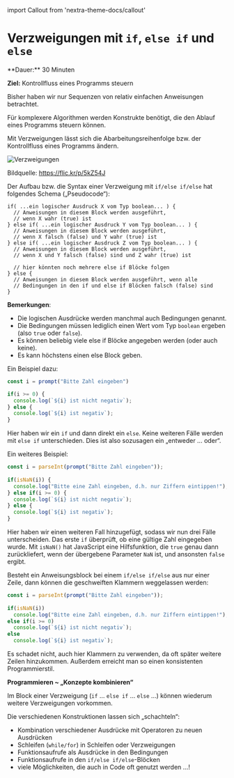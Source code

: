 import Callout from 'nextra-theme-docs/callout'

# Verzweigungen mit `if`, `else if` und `else`

<Callout>
  **Dauer:** 30 Minuten

  **Ziel:** Kontrollfluss eines Programms steuern
</Callout>

Bisher haben wir nur Sequenzen von relativ 
einfachen Anweisungen betrachtet.

Für komplexere Algorithmen werden Konstrukte 
benötigt, die den Ablauf eines Programms steuern 
können.

Mit Verzweigungen lässt sich die
Abarbeitungsreihenfolge bzw. der Kontrollfluss 
eines Programms ändern. 

![Verzweigungen](/images/prog/crossroads.jpg)

Bildquelle: https://flic.kr/p/5kZ54J

Der Aufbau bzw. die Syntax einer Verzweigung
mit `if/else if/else` hat folgendes Schema 
(„Pseudocode“):

```
if( ...ein logischer Ausdruck X vom Typ boolean... ) {
  // Anweisungen in diesem Block werden ausgeführt,
  // wenn X wahr (true) ist
} else if( ...ein logischer Ausdruck Y vom Typ boolean... ) {
  // Anweisungen in diesem Block werden ausgeführt,	
  // wenn X falsch (false) und Y wahr (true) ist
} else if( ...ein logischer Ausdruck Z vom Typ boolean... ) {
  // Anweisungen in diesem Block werden ausgeführt,
  // wenn X und Y falsch (false) sind und Z wahr (true) ist
	
  // hier könnten noch mehrere else if Blöcke folgen
} else {
  // Anweisungen in diesem Block werden ausgeführt, wenn alle
  // Bedingungen in den if und else if Blöcken falsch (false) sind
}
```

**Bemerkungen**:

- Die logischen Ausdrücke werden manchmal auch Bedingungen genannt.
- Die Bedingungen müssen lediglich einen Wert vom Typ `boolean` ergeben (also `true` oder `false`).
- Es können beliebig viele else if Blöcke angegeben werden (oder auch keine).
- Es kann höchstens einen else Block geben. 

Ein Beispiel dazu:

```js
const i = prompt("Bitte Zahl eingeben")

if(i >= 0) {	
  console.log(`${i} ist nicht negativ`);
} else {	
  console.log(`${i} ist negativ`);	
}
```

Hier haben wir ein `if` und dann direkt ein `else`.
Keine weiteren Fälle werden mit `else if`
unterschieden. Dies ist also sozusagen ein 
„entweder ... oder“. 

Ein weiteres Beispiel:

```js
const i = parseInt(prompt("Bitte Zahl eingeben"));
	
if(isNaN(i)) {	
  console.log("Bitte eine Zahl eingeben, d.h. nur Ziffern eintippen!");	
} else if(i >= 0) {
  console.log(`${i} ist nicht negativ`);
} else {	
  console.log(`${i} ist negativ`);
}
```

Hier haben wir einen weiteren Fall hinzugefügt, 
sodass wir nun drei Fälle unterscheiden. Das erste 
`if` überprüft, ob eine gültige Zahl eingegeben wurde.
Mit `isNaN()` hat JavaScript eine Hilfsfunktion, 
die `true` genau dann zurückliefert, wenn der 
übergebene Parameter `NaN` ist, und ansonsten `false`
ergibt. 

Besteht ein Anweisungsblock bei einem 
`if/else if/else` aus nur einer Zeile, dann 
können die geschweiften Klammern weggelassen 
werden:

```js
const i = parseInt(prompt("Bitte Zahl eingeben"));
	
if(isNaN(i))
  console.log("Bitte eine Zahl eingeben, d.h. nur Ziffern eintippen!");	
else if(i >= 0)
  console.log(`${i} ist nicht negativ`);
else 
  console.log(`${i} ist negativ`);
```

Es schadet nicht, auch hier Klammern zu verwenden, 
da oft später weitere Zeilen hinzukommen. Außerdem 
erreicht man so einen konsistenten Programmierstil.

**Programmieren ~ „Konzepte kombinieren“**

 Im Block einer Verzweigung 
 (`if` … `else if` … `else` …) können 
 wiederum weitere Verzweigungen vorkommen.

Die verschiedenen Konstruktionen lassen sich „schachteln“:

- Kombination verschiedener Ausdrücke mit Operatoren zu neuen Ausdrücken
- Schleifen (`while/for`) in Schleifen oder Verzweigungen
- Funktionsaufrufe als Ausdrücke in den Bedingungen
- Funktionsaufrufe in den `if/else if/else`-Blöcken
- viele Möglichkeiten, die auch in Code oft genutzt werden …!
